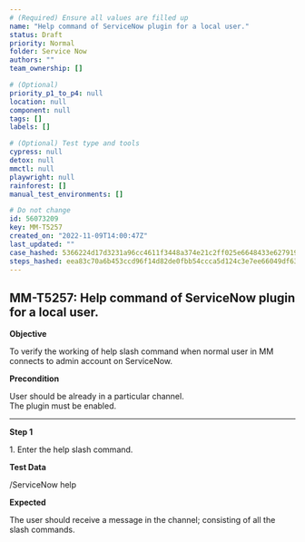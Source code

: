 ```yaml
---
# (Required) Ensure all values are filled up
name: "Help command of ServiceNow plugin for a local user."
status: Draft
priority: Normal
folder: Service Now
authors: ""
team_ownership: []

# (Optional)
priority_p1_to_p4: null
location: null
component: null
tags: []
labels: []

# (Optional) Test type and tools
cypress: null
detox: null
mmctl: null
playwright: null
rainforest: []
manual_test_environments: []

# Do not change
id: 56073209
key: MM-T5257
created_on: "2022-11-09T14:00:47Z"
last_updated: ""
case_hashed: 5366224d17d3231a96cc4611f3448a374e21c2ff025e6648433e6279199d6badfeda3a49aef3d1daab97bb41937c5a3c
steps_hashed: eea83c70a6b453ccd96f14d82de0fbb54ccca5d124c3e7ee66049df63f8555d81eb0bd74e10e5e676c185049f9ad8ac2
---
```


<!-- (Auto-generated) Based on frontmatter's "key" and "name" -->

## MM-T5257: Help command of ServiceNow plugin for a local user.

**Objective**

To verify the working of help slash command when normal user in MM connects to admin account on ServiceNow.

**Precondition**

User should be already in a particular channel.\
The plugin must be enabled.

---

**Step 1**

1\. Enter the help slash command.

**Test Data**

/ServiceNow help

**Expected**

The user should receive a message in the channel; consisting of all the slash commands.
